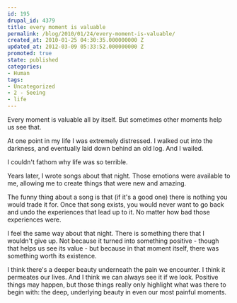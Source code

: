 ```yaml
---
id: 195
drupal_id: 4379
title: every moment is valuable
permalink: /blog/2010/01/24/every-moment-is-valuable/
created_at: 2010-01-25 04:30:35.000000000 Z
updated_at: 2012-03-09 05:33:52.000000000 Z
promoted: true
state: published
categories:
- Human
tags:
- Uncategorized
- 2 - Seeing
- life
---
```

Every moment is valuable all by itself. But sometimes other moments help us see that.

At one point in my life I was extremely distressed. I walked out into the darkness, and eventually laid down behind an old log. And I wailed.

I couldn't fathom why life was so terrible.

Years later, I wrote songs about that night. Those emotions were available to me, allowing me to create things that were new and amazing.

The funny thing about a song is that (if it's a good one) there is nothing you would trade it for. Once that song exists, you would never want to go back and undo the experiences that lead up to it. No matter how bad those experiences were.

I feel the same way about that night. There is something there that I wouldn't give up. Not because it turned into something positive - though that helps us see its value - but because in that moment itself, there was something worth its existence.

I think there's a deeper beauty underneath the pain we encounter. I think it permeates our lives. And I think we can always see it if we look. Positive things may happen, but those things really only highlight what was there to begin with: the deep, underlying beauty in even our most painful moments.
